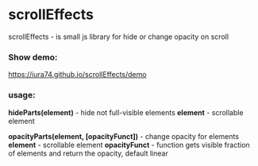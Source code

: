 # scrollEffects 
scrollEffects - is small js library for hide or change opacity on scroll 
### Show demo: 
https://iura74.github.io/scrollEffects/demo 

### usage:
**hideParts(element)** - hide not full-visible elements
  __element__ - scrollable element

**opacityParts(element, [opacityFunct])** - change opacity for elements
  __element__ - scrollable element
  __opacityFunct__ - function gets visible fraction of elements and return the opacity, default linear

  
